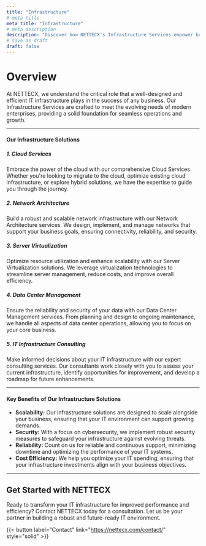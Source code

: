 ```yaml
---
title: "Infrastructure"
# meta title
meta_title: "Infrastructure"
# meta description
description: "Discover how NETTECX's Infrastructure Services empower businesses with scalable, secure, and reliable IT solutions. From cloud migration to network architecture and data center management, we offer expert consulting and solutions tailored to your evolving needs."
# save as draft
draft: false
---
```

# Overview

At NETTECX, we understand the critical role that a well-designed and efficient IT infrastructure plays in the success of any business. Our Infrastructure Services are crafted to meet the evolving needs of modern enterprises, providing a solid foundation for seamless operations and growth.

<hr>

#### Our Infrastructure Solutions
##### 1. Cloud Services

Embrace the power of the cloud with our comprehensive Cloud Services. Whether you're looking to migrate to the cloud, optimize existing cloud infrastructure, or explore hybrid solutions, we have the expertise to guide you through the journey.

##### 2. Network Architecture

Build a robust and scalable network infrastructure with our Network Architecture services. We design, implement, and manage networks that support your business goals, ensuring connectivity, reliability, and security.

##### 3. Server Virtualization

Optimize resource utilization and enhance scalability with our Server Virtualization solutions. We leverage virtualization technologies to streamline server management, reduce costs, and improve overall efficiency.

##### 4. Data Center Management

Ensure the reliability and security of your data with our Data Center Management services. From planning and design to ongoing maintenance, we handle all aspects of data center operations, allowing you to focus on your core business.

##### 5. IT Infrastructure Consulting

Make informed decisions about your IT infrastructure with our expert consulting services. Our consultants work closely with you to assess your current infrastructure, identify opportunities for improvement, and develop a roadmap for future enhancements.

<hr>

#### Key Benefits of Our Infrastructure Solutions

* **Scalability:** Our infrastructure solutions are designed to scale alongside your business, ensuring that your IT environment can support growing demands.
* **Security:** With a focus on cybersecurity, we implement robust security measures to safeguard your infrastructure against evolving threats.
* **Reliability:** Count on us for reliable and continuous support, minimizing downtime and optimizing the performance of your IT systems.
* **Cost Efficiency:** We help you optimize your IT spending, ensuring that your infrastructure investments align with your business objectives.

<hr>

## Get Started with NETTECX

Ready to transform your IT infrastructure for improved performance and efficiency? Contact NETTECX today for a consultation. Let us be your partner in building a robust and future-ready IT environment.

{{< button label="Contact" link="https://nettecx.com/contact/" style="solid" >}}